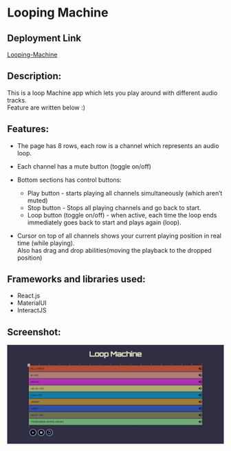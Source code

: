 # Looping Machine

## Deployment Link

[Looping-Machine](https://omernaveh.github.io/moveo-project/)

## Description:

This is a loop Machine app which lets you play around with different audio tracks.<br/>
Feature are written below :)

## Features:

- The page has 8 rows, each row is a channel which represents
  an audio loop.
- Each channel has a mute button (toggle on/off)
- Bottom sections has control buttons:

  - Play button - starts playing all channels simultaneously (which
    aren’t muted)
  - Stop button - Stops all playing channels and go back to start.
  - Loop button (toggle on/off) - when active, each time the loop ends
    immediately goes back to start and plays again (loop).

- Cursor on top of all channels shows your current playing position in real time (while playing). <br/>
  Also has drag and drop abilities(moving the playback to the
  dropped position)

## Frameworks and libraries used:

- React.js
- MaterialUI
- InteractJS

## Screenshot:

<img src="./src/assets/screenshot.JPG" alt="screenshot"/>

